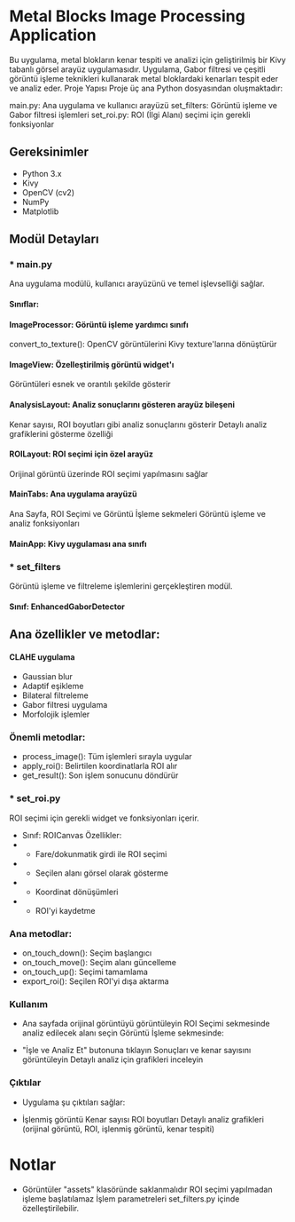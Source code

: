 # Metal Blocks Image Processing Application
Bu uygulama, metal blokların kenar tespiti ve analizi için geliştirilmiş bir Kivy tabanlı görsel arayüz uygulamasıdır. Uygulama, Gabor filtresi ve çeşitli görüntü işleme teknikleri kullanarak metal bloklardaki kenarları tespit eder ve analiz eder.
Proje Yapısı
Proje üç ana Python dosyasından oluşmaktadır:

main.py: Ana uygulama ve kullanıcı arayüzü
set_filters: Görüntü işleme ve Gabor filtresi işlemleri
set_roi.py: ROI (İlgi Alanı) seçimi için gerekli fonksiyonlar

## Gereksinimler
* Python 3.x
* Kivy
* OpenCV (cv2)
* NumPy
* Matplotlib

## Modül Detayları
### * main.py

Ana uygulama modülü, kullanıcı arayüzünü ve temel işlevselliği sağlar.

#### Sınıflar:

#### ImageProcessor: Görüntü işleme yardımcı sınıfı

convert_to_texture(): OpenCV görüntülerini Kivy texture'larına dönüştürür


#### ImageView: Özelleştirilmiş görüntü widget'ı

Görüntüleri esnek ve orantılı şekilde gösterir


#### AnalysisLayout: Analiz sonuçlarını gösteren arayüz bileşeni

Kenar sayısı, ROI boyutları gibi analiz sonuçlarını gösterir
Detaylı analiz grafiklerini gösterme özelliği


#### ROILayout: ROI seçimi için özel arayüz

Orijinal görüntü üzerinde ROI seçimi yapılmasını sağlar


#### MainTabs: Ana uygulama arayüzü

Ana Sayfa, ROI Seçimi ve Görüntü İşleme sekmeleri
Görüntü işleme ve analiz fonksiyonları


#### MainApp: Kivy uygulaması ana sınıfı

### *  set_filters
Görüntü işleme ve filtreleme işlemlerini gerçekleştiren modül.
#### Sınıf: EnhancedGaborDetector
## Ana özellikler ve metodlar:

#### CLAHE uygulama
* Gaussian blur
* Adaptif eşikleme
* Bilateral filtreleme
* Gabor filtresi uygulama
* Morfolojik işlemler

### Önemli metodlar:

* process_image(): Tüm işlemleri sırayla uygular
* apply_roi(): Belirtilen koordinatlarla ROI alır
* get_result(): Son işlem sonucunu döndürür

### * set_roi.py
ROI seçimi için gerekli widget ve fonksiyonları içerir.
* Sınıf: ROICanvas
Özellikler:
* * Fare/dokunmatik girdi ile ROI seçimi
* * Seçilen alanı görsel olarak gösterme
* * Koordinat dönüşümleri
* * ROI'yi kaydetme

### Ana metodlar:

* on_touch_down(): Seçim başlangıcı
* on_touch_move(): Seçim alanı güncelleme
* on_touch_up(): Seçimi tamamlama
* export_roi(): Seçilen ROI'yi dışa aktarma

### Kullanım

* Ana sayfada orijinal görüntüyü görüntüleyin
ROI Seçimi sekmesinde analiz edilecek alanı seçin
Görüntü İşleme sekmesinde:

* "İşle ve Analiz Et" butonuna tıklayın
Sonuçları ve kenar sayısını görüntüleyin
Detaylı analiz için grafikleri inceleyin



### Çıktılar
* Uygulama şu çıktıları sağlar:

* İşlenmiş görüntü
Kenar sayısı
ROI boyutları
Detaylı analiz grafikleri (orijinal görüntü, ROI, işlenmiş görüntü, kenar tespiti)

# Notlar

* Görüntüler "assets" klasöründe saklanmalıdır
ROI seçimi yapılmadan işleme başlatılamaz
İşlem parametreleri set_filters.py içinde özelleştirilebilir.
